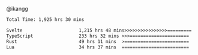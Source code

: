 @ikangg
<!--START_SECTION:waka-->

```txt
Total Time: 1,925 hrs 30 mins

Svelte                     1,215 hrs 48 mins>>>>>>>>>>>>>>>>=========   62.03 %
TypeScript                 233 hrs 32 mins >>>======================   11.92 %
Rust                       49 hrs 11 mins  >========================   02.51 %
Lua                        34 hrs 37 mins  =========================   01.77 %
```

<!--END_SECTION:waka-->
